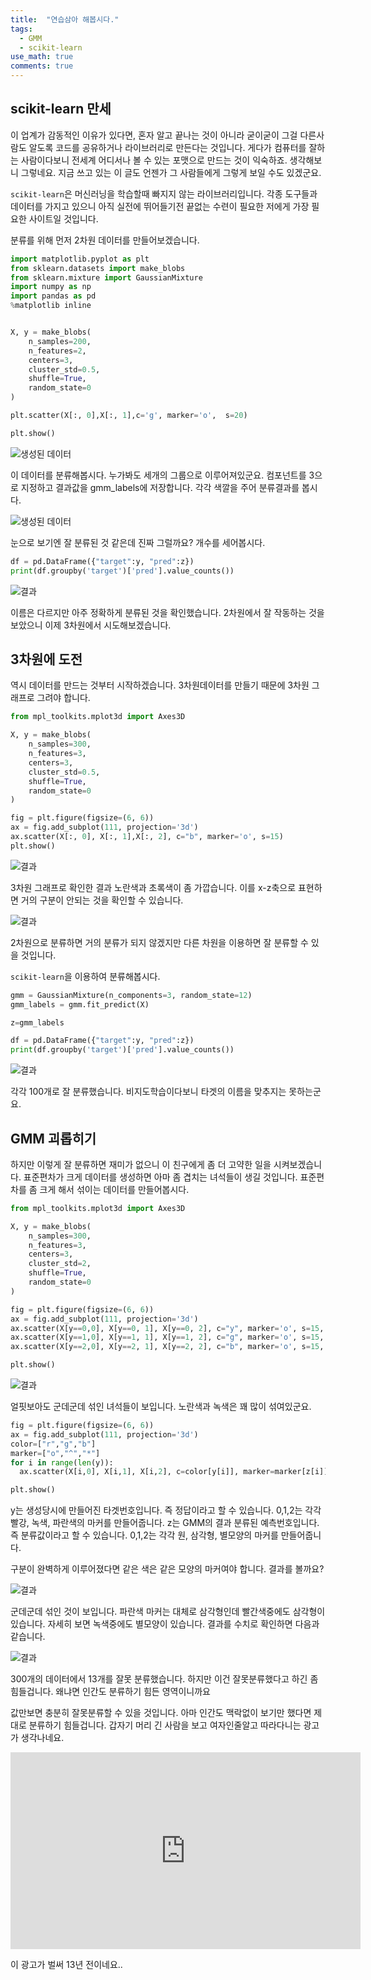 ```yaml
---
title:  "연습삼아 해봅시다."
tags:
  - GMM
  - scikit-learn
use_math: true
comments: true
---
```


## scikit-learn 만세
이 업계가 감동적인 이유가 있다면, 
혼자 알고 끝나는 것이 아니라 굳이굳이 그걸 다른사람도 알도록 코드를 공유하거나 라이브러리로
만든다는 것입니다.
게다가 컴퓨터를 잘하는 사람이다보니 전세계 어디서나 볼 수 있는 포맷으로 만드는 것이 익숙하죠.
생각해보니 그렇네요. 지금 쓰고 있는 이 글도 언젠가 그 사람들에게 그렇게 보일 수도 있겠군요.

`scikit-learn`은 머신러닝을 학습할때 빠지지 않는 라이브러리입니다.
각종 도구들과 데이터를 가지고 있으니 아직 실전에 뛰어들기전 끝없는 수련이 필요한 저에게 가장 필요한 사이트일 것입니다.

분류를 위해 먼저 2차원 데이터를 만들어보겠습니다.

```python
import matplotlib.pyplot as plt
from sklearn.datasets import make_blobs
from sklearn.mixture import GaussianMixture
import numpy as np
import pandas as pd
%matplotlib inline


X, y = make_blobs(
    n_samples=200,
    n_features=2,
    centers=3,
    cluster_std=0.5,
    shuffle=True,
    random_state=0
)

plt.scatter(X[:, 0],X[:, 1],c='g', marker='o',  s=20)

plt.show()
```
![생성된 데이터](https://raw.githubusercontent.com/hi-math/hi-math.github.io/master/images/2022-04-03-SampleTest.md/cluster.png)

이 데이터를 분류해봅시다. 누가봐도 세개의 그룹으로 이루어져있군요. 컴포넌트를 3으로 지정하고 결과값을  gmm_labels에 저장합니다.
각각 색깔을 주어 분류결과를 봅시다.

![생성된 데이터](https://raw.githubusercontent.com/hi-math/hi-math.github.io/master/images/2022-04-03-SampleTest.md/classify.png)

눈으로 보기엔 잘 분류된 것 같은데 진짜 그럴까요? 개수를 세어봅시다. 

```python
df = pd.DataFrame({"target":y, "pred":z})
print(df.groupby('target')['pred'].value_counts())
```

![결과](https://raw.githubusercontent.com/hi-math/hi-math.github.io/master/images/2022-04-03-SampleTest.md/result.png)

이름은 다르지만 아주 정확하게 분류된 것을 확인했습니다. 2차원에서 잘 작동하는 것을 보았으니 이제 3차원에서 시도해보겠습니다.


## 3차원에 도전

역시 데이터를 만드는 것부터 시작하겠습니다. 3차원데이터를 만들기 때문에 3차원 그래프로 그려야 합니다.
```python
from mpl_toolkits.mplot3d import Axes3D

X, y = make_blobs(
    n_samples=300,
    n_features=3,
    centers=3,
    cluster_std=0.5,
    shuffle=True,
    random_state=0
)

fig = plt.figure(figsize=(6, 6))
ax = fig.add_subplot(111, projection='3d')
ax.scatter(X[:, 0], X[:, 1],X[:, 2], c="b", marker='o', s=15)
plt.show()
```


![결과](https://raw.githubusercontent.com/hi-math/hi-math.github.io/master/images/2022-04-03-SampleTest.md/3ddata.png)


3차원 그래프로 확인한 결과 노란색과 초록색이 좀 가깝습니다. 이를 x-z축으로 표현하면 거의 구분이 안되는 것을 확인할 수 있습니다.

![결과](https://raw.githubusercontent.com/hi-math/hi-math.github.io/master/images/2022-04-03-SampleTest.md/2ddata.png)

2차원으로 분류하면 거의 분류가 되지 않겠지만 다른 차원을 이용하면 잘 분류할 수 있을 것입니다.

`scikit-learn`을 이용하여 분류해봅시다.

```python
gmm = GaussianMixture(n_components=3, random_state=12)
gmm_labels = gmm.fit_predict(X)

z=gmm_labels

df = pd.DataFrame({"target":y, "pred":z})
print(df.groupby('target')['pred'].value_counts())
```

![결과](https://raw.githubusercontent.com/hi-math/hi-math.github.io/master/images/2022-04-03-SampleTest.md/result2.png)

각각 100개로 잘 분류했습니다. 비지도학습이다보니 타겟의 이름을 맞추지는 못하는군요.


## GMM 괴롭히기
하지만 이렇게 잘 분류하면 재미가 없으니 이 친구에게 좀 더 고약한 일을 시켜보겠습니다.
표준편차가 크게 데이터를 생성하면 아마 좀 겹치는 녀석들이 생길 것입니다. 표준편차를 좀 크게 해서 섞이는 데이터를 만들어봅시다.

```python
from mpl_toolkits.mplot3d import Axes3D

X, y = make_blobs(
    n_samples=300,
    n_features=3,
    centers=3,
    cluster_std=2,
    shuffle=True,
    random_state=0
)

fig = plt.figure(figsize=(6, 6))
ax = fig.add_subplot(111, projection='3d')
ax.scatter(X[y==0,0], X[y==0, 1], X[y==0, 2], c="y", marker='o', s=15, alpha=0.40)
ax.scatter(X[y==1,0], X[y==1, 1], X[y==1, 2], c="g", marker='o', s=15, alpha=0.40)
ax.scatter(X[y==2,0], X[y==2, 1], X[y==2, 2], c="b", marker='o', s=15, alpha=0.40)

plt.show()
```
![결과](https://raw.githubusercontent.com/hi-math/hi-math.github.io/master/images/2022-04-03-SampleTest.md/3-1.png)

얼핏보아도 군데군데 섞인 녀석들이 보입니다. 노란색과 녹색은 꽤 많이 섞여있군요.


```python
fig = plt.figure(figsize=(6, 6))
ax = fig.add_subplot(111, projection='3d')
color=["r","g","b"]
marker=["o","^","*"]
for i in range(len(y)):
  ax.scatter(X[i,0], X[i,1], X[i,2], c=color[y[i]], marker=marker[z[i]], s=20, alpha=0.80)

plt.show()
```
y는 생성당시에 만들어진 타겟번호입니다. 즉 정답이라고 할 수 있습니다. 0,1,2는 각각 빨강, 녹색, 파란색의 마커를 만들어줍니다.
z는 GMM의 결과 분류된 예측번호입니다. 즉 분류값이라고 할 수 있습니다. 0,1,2는 각각 원, 삼각형, 별모양의 마커를 만들어줍니다.

구분이 완벽하게 이루어졌다면 같은 색은 같은 모양의 마커여야 합니다. 결과를 볼까요?

![결과](https://raw.githubusercontent.com/hi-math/hi-math.github.io/master/images/2022-04-03-SampleTest.md/3-3.png)

군데군데 섞인 것이 보입니다. 파란색 마커는 대체로 삼각형인데 빨간색중에도 삼각형이 있습니다. 자세히 보면 녹색중에도 별모양이 있습니다.
결과를 수치로 확인하면 다음과 같습니다.


![결과](https://raw.githubusercontent.com/hi-math/hi-math.github.io/master/images/2022-04-03-SampleTest.md/3-4.png)

300개의 데이터에서 13개를 잘못 분류했습니다. 하지만 이건 잘못분류했다고 하긴 좀 힘들겁니다. 왜냐면 인간도 분류하기 힘든 영역이니까요

값만보면 충분히 잘못분류할 수 있을 것입니다. 아마 인간도 맥락없이 보기만 했다면 제대로 분류하기 힘들겁니다. 
갑자기 머리 긴 사람을 보고 여자인줄알고 따라다니는 광고가 생각나네요.

<iframe width="560" height="315" src="https://www.youtube.com/embed/krOMSqcJBrI" title="YouTube video player" frameborder="0" allow="accelerometer; autoplay; clipboard-write; encrypted-media; gyroscope; picture-in-picture" allowfullscreen></iframe>

이 광고가 벌써 13년 전이네요..